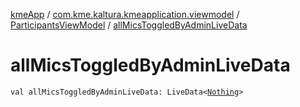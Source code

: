 [kmeApp](../../index.md) / [com.kme.kaltura.kmeapplication.viewmodel](../index.md) / [ParticipantsViewModel](index.md) / [allMicsToggledByAdminLiveData](./all-mics-toggled-by-admin-live-data.md)

# allMicsToggledByAdminLiveData

`val allMicsToggledByAdminLiveData: LiveData<`[`Nothing`](https://kotlinlang.org/api/latest/jvm/stdlib/kotlin/-nothing/index.html)`>`